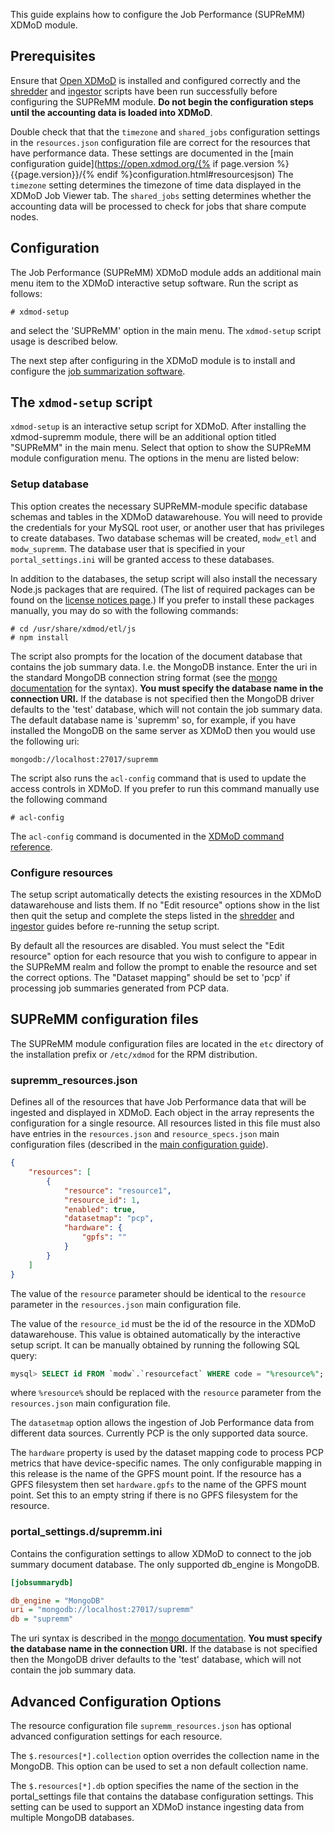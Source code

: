 This guide explains how to configure the Job Performance (SUPReMM) XDMoD module.

## Prerequisites

Ensure that [Open XDMoD](http://open.xdmod.org) is installed and configured
correctly and the [shredder](http://open.xdmod.org/shredder.html) and
[ingestor](http://open.xdmod.org/ingestor.html) scripts have been run
successfully before configuring the SUPReMM module.  **Do not begin the
configuration steps until the accounting data is loaded into XDMoD**.

Double check that that the `timezone` and `shared_jobs` configuration settings
in the `resources.json` configuration file are correct for the resources that have performance data. These settings are
documented in the [main configuration guide](https://open.xdmod.org/{% if page.version %}{{page.version}}/{% endif %}configuration.html#resourcesjson)
The `timezone` setting determines the timezone of time data displayed in the XDMoD Job Viewer tab. The
`shared_jobs` setting determines whether the accounting data will be processed to check
for jobs that share compute nodes.

## Configuration

The Job Performance (SUPReMM) XDMoD module adds an additional main menu item
to the XDMoD interactive setup software. Run the script as follows:

    # xdmod-setup

and select the 'SUPReMM' option in the main menu. The `xdmod-setup` script usage is described below. 

The next step after configuring in the XDMoD module is to install and configure the [job summarization software](supremm-processing-install.md).

The `xdmod-setup` script
------------------------

`xdmod-setup` is an interactive setup script for XDMoD. After installing the xdmod-supremm module, there will be an
additional option titled  "SUPReMM" in the main menu.  Select that option to show the SUPReMM
module configuration menu. The options in the menu are listed below:

### Setup database

This option creates the necessary SUPReMM-module specific database schemas
and tables in the XDMoD datawarehouse. You will
need to provide the credentials for your MySQL root user, or another
user that has privileges to create databases.  Two database schemas will be
created, `modw_etl` and `modw_supremm`.  The database user that is
specified in your `portal_settings.ini` will be granted access to these
databases.

In addition to the databases, the setup script will also install the
necessary Node.js packages that are required. (The list of required packages
can be found on the [license notices page][notices].) If you prefer to install
these packages manually, you may do so with the following commands:

    # cd /usr/share/xdmod/etl/js
    # npm install

The script also prompts for the location of the document database that
contains the job summary data. I.e. the MongoDB instance. Enter the uri
in the standard MongoDB connection string format (see the [mongo documentation][] for
the syntax).  **You must specify the database name in the connection URI.** If
the database is not specified then the MongoDB driver defaults to the 'test'
database, which will not contain the job summary data. The default database name is 'supremm'
so, for example, if you have installed the MongoDB on the same server as XDMoD then you would use
the following uri:

    mongodb://localhost:27017/supremm

The script also runs the `acl-config` command that is used to update the access controls in
XDMoD.  If you prefer to run this command manually use the following command

    # acl-config

The `acl-config` command is documented in the [XDMoD command reference][commands].

### Configure resources

The setup script automatically detects the existing resources in the XDMoD datawarehouse and lists them.
If no "Edit resource" options show in the list then quit the setup and complete the steps listed in the
[shredder][] and [ingestor][] guides before re-running the setup script.

By default all the resources are disabled. You must select the "Edit
resource" option for each resource that you wish to configure to appear in the
SUPReMM realm and follow the prompt to enable the resource and set the correct
options. The "Dataset mapping" should be set to 'pcp' if processing job summaries
generated from PCP data. 

SUPReMM configuration files
---------------------------

The SUPReMM module configuration files are located in the `etc` directory of
the installation prefix or `/etc/xdmod` for the RPM distribution.

### supremm_resources.json

Defines all of the resources that have Job Performance data that will be ingested and
displayed in XDMoD. Each object in the array represents the configuration for a
single resource. All resources listed in this file must also have entries in
the `resources.json` and `resource_specs.json` main configuration files
(described in the [main configuration guide](http://open.xdmod.org/configuration.html)).

```json
{
    "resources": [
        {
            "resource": "resource1",
            "resource_id": 1,
            "enabled": true,
            "datasetmap": "pcp",
            "hardware": {
                "gpfs": ""
            }
        }
    ]
}
```

The value of the `resource` parameter should be identical to the `resource`
parameter in the `resources.json` main configuration file.

The value of the `resource_id` must be the id of the resource in the XDMoD
datawarehouse. This value is obtained automatically by the interactive setup
script. It can be manually obtained by running the following SQL query:

```sql
mysql> SELECT id FROM `modw`.`resourcefact` WHERE code = "%resource%";
```

where `%resource%` should be replaced with the `resource` parameter from the
`resources.json` main configuration file.

The `datasetmap` option allows the ingestion of Job Performance data from different
data sources. Currently PCP is the only supported data source.

The `hardware` property is used by the dataset mapping code to process PCP
metrics that have device-specific names. The only configurable mapping
in this release is the name of the GPFS mount point. If the resource has
a GPFS filesystem then set `hardware.gpfs` to the name of the GPFS mount point.
Set this to an empty string if there is no GPFS filesystem for the resource.

### portal_settings.d/supremm.ini

Contains the configuration settings to allow XDMoD to connect to the job summary document
database. The only supported db_engine is MongoDB.

```ini
[jobsummarydb]

db_engine = "MongoDB"
uri = "mongodb://localhost:27017/supremm"
db = "supremm"
```

The uri syntax is described in the [mongo documentation][]. **You must specify
the database name in the connection URI.** If the database is not specified then
the MongoDB driver defaults to the 'test' database, which will not contain the
job summary data.

Advanced Configuration Options
---------------------------

The resource configuration file `supremm_resources.json` has optional advanced
configuration settings for each resource.

The `$.resources[*].collection` option overrides the collection name in the
MongoDB. This option can be used to set a non default collection name.

The `$.resources[*].db` option specifies the name of the section in the
portal_settings file that contains the database configuration settings. This
setting can be used to support an XDMoD instance ingesting data from multiple
MongoDB databases.



[mongo documentation]:        https://docs.mongodb.org/manual/reference/connection-string/
[commands]:                   http://open.xdmod.org/commands.html
[shredder]:                   shredder.md
[ingestor]:                   ingestor.md
[notices]:                    supremm-notices.md
